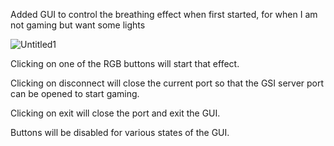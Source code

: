 Added GUI to control the breathing effect when first started, for when I am not gaming but want some lights

![Untitled1](https://user-images.githubusercontent.com/47089904/187229773-882c0281-84a3-47a3-ae02-cd87c45514ef.jpg)

Clicking on one of the RGB buttons will start that effect.

Clicking on disconnect will close the current port so that the GSI server port can be opened to start gaming.

Clicking on exit will close the port and exit the GUI.

Buttons will be disabled for various states of the GUI.
